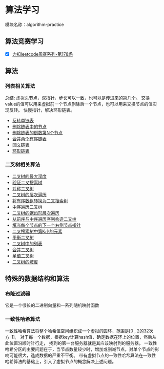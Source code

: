 # 算法学习
模块名称：algorithm-practice
## 算法竞赛学习
- [x] [力扣leetcode周赛系列-第178场](https://www.toutiao.com/i6799238431051350532/)
## 算法
### 列表相关算法
总结: 虚拟头节点，双指针，步长可以一致，也可以是传进来的第几个。
交换value的值可以用来虚拟前一个节点删除后一个节点，也可以用来交换节点的值实现反转。
快慢指针，解决环形链表。
- [反转单链表](https://www.toutiao.com/i6806239361680540171/)
- [删除链表中的节点](https://www.toutiao.com/i6806475703521903116/)
- [删除链表的倒数第N个节点](https://www.toutiao.com/i6807228381768188429/)
- [合并两个有序链表](https://www.toutiao.com/i6807584336703914499/)
- [回文链表](https://www.toutiao.com/i6808024343902159372/)
- [环形链表](https://www.toutiao.com/i6808442471421313548/)
### 二叉树相关算法
- [二叉树的最大深度](https://www.toutiao.com/i6808798912267158027/)
- [验证二叉搜索树](https://www.toutiao.com/i6809221437497278988/)
- [对称二叉树](https://www.toutiao.com/i6809559740499100167/)
- [二叉树的层次遍历](https://www.toutiao.com/i6809891274313695756/)
- [将有序数组转换为二叉搜索树](https://www.toutiao.com/i6810376190738563598/)
- [中序遍历二叉树](https://www.toutiao.com/i6810657575986528775/)
- [二叉树的锯齿形层次遍历](https://www.toutiao.com/i6810938127432024580/)
- [从前序与中序遍历序列构造二叉树](https://www.toutiao.com/i6811370590365024771/)
- [填充每个节点的下一个右侧节点指针](https://www.toutiao.com/i6811862496777863687/)
- [二叉搜索树中第K小的元素](https://www.toutiao.com/i6812874863313682947/)
- [平衡二叉树](https://www.toutiao.com/i6813339162939228686/)
- [二叉树中的列表](https://www.toutiao.com/i6813518317374931467/)
- [合并二叉树](https://www.toutiao.com/i6813899896257511944/)
- [单值二叉树](https://www.toutiao.com/i6814451367084556803/)
- [二叉树的坡度](https://www.toutiao.com/i6814710498727035404/)
## 特殊的数据结构和算法
### 布隆过滤器
它是一个很长的二进制向量和一系列随机映射函数
### 一致性哈希算法
一致性哈希算法将整个哈希值空间组织成一个虚拟的圆环，范围是[0 , 2的32次方-1]，
对于每一个数据，根据key计算hash值，确定数据在环上的位置，然后从此位置沿顺时针行走，
找到的第一台服务器就是其应该映射到的服务器。
一致性哈希分区的主要问题在于，当节点数量较少时，增加或删减节点，对单个节点的影响可能很大，造成数据的严重不平衡。
带有虚拟节点的一致性哈希算法在一致性哈希算法的基础上，引入了虚拟节点的概念解决上述问题。